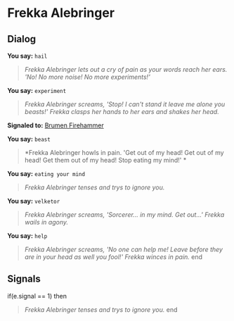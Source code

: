 # Frekka Alebringer
## Dialog

**You say:** `hail`



>*Frekka Alebringer lets out a cry of pain as your words reach her ears.  'No!  No more noise!  No more experiments!'*

**You say:** `experiment`



>*Frekka Alebringer screams, 'Stop! I can't stand it leave me alone you beasts!' Frekka clasps her hands to her ears and shakes her head.*


**Signaled to:**  [Brumen Firehammer](/npc/112034)

**You say:** `beast`



>*Frekka Alebringer howls in pain. 'Get out of my head! Get out of my head! Get them out of my head! Stop eating my mind!' *

**You say:** `eating your mind`



>*Frekka Alebringer tenses and trys to ignore you.*

**You say:** `velketor`



>*Frekka Alebringer screams, 'Sorcerer... in my mind.  Get out...'  Frekka wails in agony.*

**You say:** `help`



>*Frekka Alebringer screams, 'No one can help me!  Leave before they are in your head as well you fool!'  Frekka winces in pain.*
end

## Signals

if(e.signal == 1) then


>*Frekka Alebringer tenses and trys to ignore you.*
end